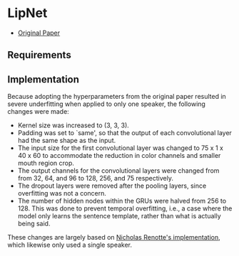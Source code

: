 # LipNet

- [Original Paper](https://arxiv.org/abs/1611.01599)

## Requirements

## Implementation

Because adopting the hyperparameters from the original paper resulted in severe underfitting when applied to only one speaker, the following changes were made:
- Kernel size was increased to (3, 3, 3).
- Padding was set to `same', so that the output of each convolutional layer had the same shape as the input.
- The input size for the first convolutional layer was changed to 75 x 1 x 40 x 60 to accommodate the reduction in color channels and smaller mouth region crop.
- The output channels for the convolutional layers were changed from from 32, 64, and 96 to 128, 256, and 75 respectively.
- The dropout layers were removed after the pooling layers, since overfitting was not a concern.
- The number of hidden nodes within the GRUs were halved from 256 to 128. This was done to prevent temporal overfitting, i.e., a case where the model only learns the sentence template, rather than what is actually being said.

These changes are largely based on [Nicholas Renotte's implementation](https://github.com/nicknochnack/LipNet), which likewise only used a single speaker.
